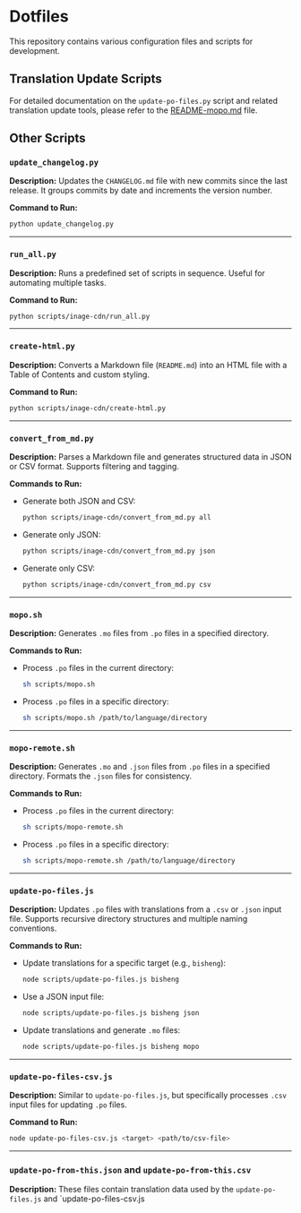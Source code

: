 # Dotfiles

This repository contains various configuration files and scripts for development.

## Translation Update Scripts

For detailed documentation on the `update-po-files.py` script and related translation update tools, please refer to the [README-mopo.md](README-mopo.md) file.

## Other Scripts

### `update_changelog.py`
**Description:**
Updates the `CHANGELOG.md` file with new commits since the last release. It groups commits by date and increments the version number.

**Command to Run:**
```bash
python update_changelog.py
```

---

### `run_all.py`
**Description:**
Runs a predefined set of scripts in sequence. Useful for automating multiple tasks.

**Command to Run:**
```bash
python scripts/inage-cdn/run_all.py
```

---

### `create-html.py`
**Description:**
Converts a Markdown file (`README.md`) into an HTML file with a Table of Contents and custom styling.

**Command to Run:**
```bash
python scripts/inage-cdn/create-html.py
```

---

### `convert_from_md.py`
**Description:**
Parses a Markdown file and generates structured data in JSON or CSV format. Supports filtering and tagging.

**Commands to Run:**
- Generate both JSON and CSV:
  ```bash
  python scripts/inage-cdn/convert_from_md.py all
  ```
- Generate only JSON:
  ```bash
  python scripts/inage-cdn/convert_from_md.py json
  ```
- Generate only CSV:
  ```bash
  python scripts/inage-cdn/convert_from_md.py csv
  ```

---

### `mopo.sh`
**Description:**
Generates `.mo` files from `.po` files in a specified directory.

**Commands to Run:**
- Process `.po` files in the current directory:
  ```bash
  sh scripts/mopo.sh
  ```
- Process `.po` files in a specific directory:
  ```bash
  sh scripts/mopo.sh /path/to/language/directory
  ```

---

### `mopo-remote.sh`
**Description:**
Generates `.mo` and `.json` files from `.po` files in a specified directory. Formats the `.json` files for consistency.

**Commands to Run:**
- Process `.po` files in the current directory:
  ```bash
  sh scripts/mopo-remote.sh
  ```
- Process `.po` files in a specific directory:
  ```bash
  sh scripts/mopo-remote.sh /path/to/language/directory
  ```

---

### `update-po-files.js`
**Description:**
Updates `.po` files with translations from a `.csv` or `.json` input file. Supports recursive directory structures and multiple naming conventions.

**Commands to Run:**
- Update translations for a specific target (e.g., `bisheng`):
  ```bash
  node scripts/update-po-files.js bisheng
  ```
- Use a JSON input file:
  ```bash
  node scripts/update-po-files.js bisheng json
  ```
- Update translations and generate `.mo` files:
  ```bash
  node scripts/update-po-files.js bisheng mopo
  ```

---

### `update-po-files-csv.js`
**Description:**
Similar to `update-po-files.js`, but specifically processes `.csv` input files for updating `.po` files.

**Command to Run:**
```bash
node update-po-files-csv.js <target> <path/to/csv-file>
```

---

### `update-po-from-this.json` and `update-po-from-this.csv`
**Description:**
These files contain translation data used by the `update-po-files.js` and `update-po-files-csv.js
